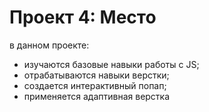 # Проект 4: Место

 в данном проекте:
 - изучаются базовые навыки работы с JS;
 - отрабатываются навыки верстки;
 - создается интерактивный попап;
 - применяется адаптивная верстка